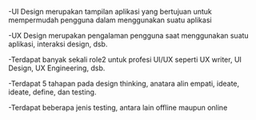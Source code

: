 -UI Design merupakan tampilan aplikasi yang bertujuan untuk mempermudah pengguna dalam menggunakan suatu aplikasi

-UX Design merupakan pengalaman pengguna saat menggunakan suatu aplikasi, interaksi design, dsb.

-Terdapat banyak sekali role2 untuk profesi UI/UX seperti UX writer, UI Design, UX Engineering, dsb.

-Terdapat 5 tahapan pada design thinking, anatara alin empati, ideate, ideate, define, dan testing.

-Terdapat beberapa jenis testing, antara lain offline maupun online